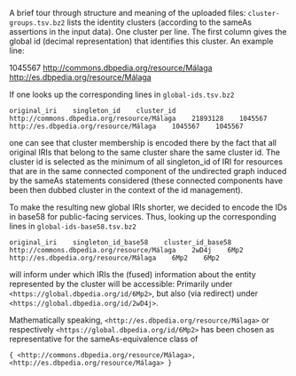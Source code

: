 A brief tour through structure and meaning of the uploaded files:
`cluster-groups.tsv.bz2` lists the identity clusters (according to the sameAs assertions in the input data). One cluster per line. The first column gives the global id (decimal representation) that identifies this cluster. An example line:

1045567    <http://commons.dbpedia.org/resource/Málaga> <http://es.dbpedia.org/resource/Málaga>

If one looks up the corresponding lines in `global-ids.tsv.bz2`

```
original_iri    singleton_id    cluster_id
http://commons.dbpedia.org/resource/Málaga    21893128    1045567
http://es.dbpedia.org/resource/Málaga    1045567    1045567
```

one can see that cluster membership is encoded there by the fact that all original IRIs that belong to the same cluster share the same cluster id. The cluster id is selected as the minimum of all singleton_id of IRI for resources that are in the same connected component of the undirected graph induced by the sameAs statements considered (these connected components have been then dubbed cluster in the context of the id management).

To make the resulting new global IRIs shorter, we decided to encode the IDs in base58 for public-facing services. Thus, looking up the corresponding lines in `global-ids-base58.tsv.bz2`

```
original_iri    singleton_id_base58    cluster_id_base58
http://commons.dbpedia.org/resource/Málaga    2wD4j    6Mp2
http://es.dbpedia.org/resource/Málaga    6Mp2    6Mp2
```

will inform under which IRIs the (fused) information about the entity represented by the cluster will be accessible: Primarily under `<https://global.dbpedia.org/id/6Mp2>`, but also (via redirect) under `<https://global.dbpedia.org/id/2wD4j>`.

Mathematically speaking, `<http://es.dbpedia.org/resource/Málaga>` or respectively `<https://global.dbpedia.org/id/6Mp2>` has been chosen as representative for the sameAs-equivalence class of

```
{ <http://commons.dbpedia.org/resource/Málaga>, <http://es.dbpedia.org/resource/Málaga> }
```
